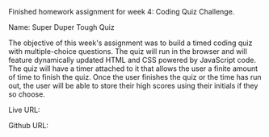 Finished homework assignment for week 4: Coding Quiz Challenge.

Name: Super Duper Tough Quiz

The objective of this week's assignment was to build a timed coding quiz with multiple-choice questions. The quiz will run in the browser and will feature dynamically updated HTML and CSS powered by JavaScript code.  The quiz will have a timer attached to it that allows the user a finite amount of time to finish the quiz. Once the user finishes the quiz or the time has run out, the user will be able to store their high scores using their initials if they so choose. 


Live URL:




Github URL: